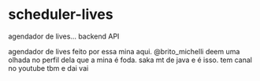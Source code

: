 # scheduler-lives
 agendador de lives... backend API

agendador de lives feito por essa mina aqui. @brito_michelli deem uma olhada no perfil dela que a mina é foda. saka mt de java e é isso. tem canal no youtube tbm e dai vai 